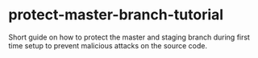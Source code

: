 # protect-master-branch-tutorial
Short guide on how to protect the master and staging branch during first time setup to prevent malicious attacks on the source code.
